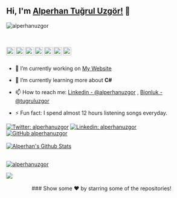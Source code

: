 ## Hi, I'm [Alperhan Tuğrul Uzgör!](https://alperhanuzgor.com) 👋
<p align="left"> <img src="https://komarev.com/ghpvc/?username=alperhanuzgor&label=Profile%20views&color=0e75b6&style=flat" alt="alperhanuzgor" /> </p>
<br/>
<br/>
<a href="https://twitter.com/alperhanuzgor">
  <img align="left" alt="Alperhan's Twitter" width="22px" src="https://cdn.jsdelivr.net/npm/simple-icons@v3/icons/twitter.svg" />
</a>
<a href="https://linkedin.com/in/alperhanuzgor">
  <img align="left" alt="Alperhan's Linkdein" width="22px" src="https://cdn.jsdelivr.net/npm/simple-icons@v3/icons/linkedin.svg" />
</a>
<a href="https://github.com/alperhanuzgor">
  <img align="left" alt="Alperhan's Github" width="22px" src="https://cdn.jsdelivr.net/npm/simple-icons@v3/icons/github.svg" />
</a>
<a href="https://t.me/alperhanuzgor">
  <img align="left" alt="Alperhan's Telegram" width="22px" src="https://cdn.jsdelivr.net/npm/simple-icons@v3/icons/telegram.svg" />
</a>
<a href="https://instagram.com/alperhanuzgor/">
  <img align="left" alt="Alperhan's Instagram" width="22px" src="https://cdn.jsdelivr.net/npm/simple-icons@v3/icons/instagram.svg" />
</a>
<a href="https://www.facebook.com/alperhanuzgor/">
  <img align="left" alt="Alperhan's Facebook" width="22px" src="https://cdn.jsdelivr.net/npm/simple-icons@v3/icons/facebook.svg" />
</a>
<a href="https://www.youtube.com/alperhanuzgor/">
  <img align="left" alt="Alperhan's Youtube" width="22px" src="https://cdn.jsdelivr.net/npm/simple-icons@v3/icons/youtube.svg" />
</a>
<br/>
<br/>

- 🔭 I’m currently working on [My Website](https://alperhanuzgor.com/)

- 🌱 I’m currently learning more about **C#**

- 📫 How to reach me: [Linkedin - @alperhanuzgor](https://www.linkedin.com/in/alperhanuzgor/) , [Bionluk - @tugruluzgor](https://bionluk.com/tugruluzgor)

- ⚡ Fun fact: I spend almost 12 hours listening songs everyday.

[![Twitter: alperhanuzgor](https://img.shields.io/twitter/follow/alperhanuzgor?style=social)](https://twitter.com/alperhanuzgor)
[![Linkedin: alperhanuzgor](https://img.shields.io/badge/-alperhanuzgor-blue?style=flat-square&logo=Linkedin&logoColor=white&link=https://www.linkedin.com/in/alperhanuzgor/)](https://www.linkedin.com/in/alperhanuzgor/)
[![GitHub alperhanuzgor](https://img.shields.io/github/followers/alperhanuzgor?label=follow&style=social)](https://github.com/alperhanuzgor)
<br/>
<br/>
<a href="https://github.com/alperhanuzgor">
 <img align="center" src="https://github-readme-stats.vercel.app/api?username=alperhanuzgor&show_icons=true&theme=light&line_height=27" alt="Alperhan's Github Stats"/>
</a>
<br/>
<br/>
<p align="left"> <a href="https://github.com/ryo-ma/github-profile-trophy"><img src="https://github-profile-trophy.vercel.app/?username=alperhanuzgor" alt="alperhanuzgor" /></a> </p>
<a href="https://github.com/alperhanuzgor">
  <img align="center" src="https://github-readme-stats.vercel.app/api/top-langs/?username=alperhanuzgor&theme=light&hide_langs_below=1" />
</a>
<br/>
<br/>
<div align="center">
### Show some ❤️ by starring some of the repositories!
</div>
